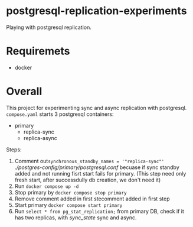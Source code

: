 # postgresql-replication-experiments
Playing with postgresql replication.

# Requiremets

- docker

# Overall

This project for experimenting sync and async replication with postgresql.
`compose.yaml` starts 3 postgresql containers:

  * primary
	* replica-sync
	* replica-async
	
Steps:

 1. Comment out`synchronous_standby_names = '"replica-sync"'`  _./postgres-config/primary/postgresql.conf_ becuase if sync standby added and not running fisrt start fails for primary. (This step need only fresh start, after successdully db creation, we don't need it)
 2. Run `docker compose up -d` 
 3. Stop primary by `docker compose stop primary`
 4. Remove comment added in first stecomment added in first step
 5. Start primary `docker compose start primary`
 6. Run `select * from pg_stat_replication;` from primary DB, check if it has two replicas, with _sync_state_ sync and async.
